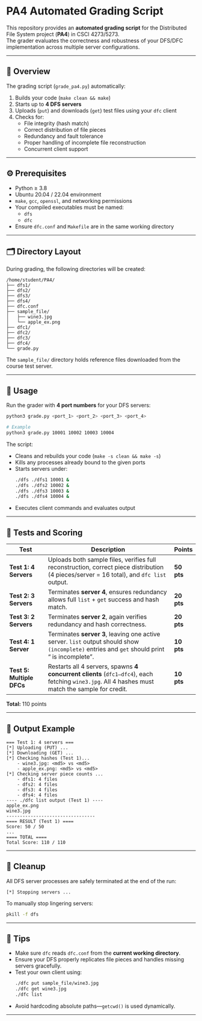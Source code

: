 # PA4 Automated Grading Script

This repository provides an **automated grading script** for the Distributed File System project (**PA4**) in CSCI 4273/5273.  
The grader evaluates the correctness and robustness of your DFS/DFC implementation across multiple server configurations.

---

## 🧩 Overview

The grading script (`grade_pa4.py`) automatically:

1. Builds your code (`make clean && make`)
2. Starts up to **4 DFS servers**
3. Uploads (`put`) and downloads (`get`) test files using your `dfc` client
4. Checks for:
   - File integrity (hash match)
   - Correct distribution of file pieces
   - Redundancy and fault tolerance
   - Proper handling of incomplete file reconstruction
   - Concurrent client support

---

## ⚙️ Prerequisites

- Python ≥ 3.8  
- Ubuntu 20.04 / 22.04 environment  
- `make`, `gcc`, `openssl`, and networking permissions
- Your compiled executables must be named:
  - `dfs`
  - `dfc`
- Ensure `dfc.conf` and `Makefile` are in the same working directory

---

## 🗂 Directory Layout

During grading, the following directories will be created:

```
/home/student/PA4/
├── dfs1/
├── dfs2/
├── dfs3/
├── dfs4/
├── dfc.conf
├── sample_file/
│   ├── wine3.jpg
│   └── apple_ex.png
├── dfc1/
├── dfc2/
├── dfc3/
├── dfc4/
└── grade.py
```

The `sample_file/` directory holds reference files downloaded from the course test server.

---

## 🚀 Usage

Run the grader with **4 port numbers** for your DFS servers:

```bash
python3 grade.py <port_1> <port_2> <port_3> <port_4>

# Example
python3 grade.py 10001 10002 10003 10004
```

The script:
- Cleans and rebuilds your code (`make -s clean && make -s`)
- Kills any processes already bound to the given ports
- Starts servers under:
  ```bash
  ./dfs ./dfs1 10001 &
  ./dfs ./dfs2 10002 &
  ./dfs ./dfs3 10003 &
  ./dfs ./dfs4 10004 &
  ```
- Executes client commands and evaluates output

---

## 🧪 Tests and Scoring

| Test | Description | Points |
|------|--------------|--------|
| **Test 1: 4 Servers** | Uploads both sample files, verifies full reconstruction, correct piece distribution (4 pieces/server = 16 total), and `dfc list` output. | **50 pts** |
| **Test 2: 3 Servers** | Terminates **server 4**, ensures redundancy allows full `list` + `get` success and hash match. | **20 pts** |
| **Test 3: 2 Servers** | Terminates **server 2**, again verifies redundancy and hash correctness. | **20 pts** |
| **Test 4: 1 Server** | Terminates **server 3**, leaving one active server. `list` output should show `(incomplete)` entries and `get` should print “<filename> is incomplete”. | **10 pts** |
| **Test 5: Multiple DFCs** | Restarts all 4 servers, spawns **4 concurrent clients** (`dfc1–dfc4`), each fetching `wine3.jpg`. All 4 hashes must match the sample for credit. | **10 pts** |

**Total:**  110 points

---

## 🧾 Output Example

```
=== Test 1: 4 servers ===
[*] Uploading (PUT) ...
[*] Downloading (GET) ...
[*] Checking hashes (Test 1)...
    - wine3.jpg: <md5> vs <md5>
    - apple_ex.png: <md5> vs <md5>
[*] Checking server piece counts ...
    - dfs1: 4 files
    - dfs2: 4 files
    - dfs3: 4 files
    - dfs4: 4 files
---- ./dfc list output (Test 1) ----
apple_ex.png
wine3.jpg
---------------------------------
==== RESULT (Test 1) ====
Score: 50 / 50
...
==== TOTAL ====
Total Score: 110 / 110
```

---

## 🧹 Cleanup

All DFS server processes are safely terminated at the end of the run:

```
[*] Stopping servers ...
```

To manually stop lingering servers:

```bash
pkill -f dfs
```

---

## 🧠 Tips

- Make sure `dfc` reads `dfc.conf` from the **current working directory**.
- Ensure your DFS properly replicates file pieces and handles missing servers gracefully.
- Test your own client using:
  ```bash
  ./dfc put sample_file/wine3.jpg
  ./dfc get wine3.jpg
  ./dfc list
  ```
- Avoid hardcoding absolute paths—`getcwd()` is used dynamically.

---

